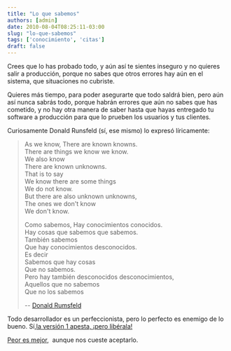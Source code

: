 ```yaml
---
title: "Lo que sabemos"
authors: [admin]
date: 2010-08-04T08:25:11-03:00
slug: "lo-que-sabemos"
tags: ['conocimiento', 'citas']
draft: false
---
```


Crees que lo has probado todo, y aún así te sientes inseguro y no
quieres salir a producción, porque no sabes que otros errores hay aún en
el sistema, que situaciones no cubriste.

Quieres más tiempo, para poder asegurarte que todo saldrá bien, pero aún
así nunca sabrás todo, porque habrán errores que aún no sabes que has
cometido, y no hay otra manera de saber hasta que hayas entregado tu
software a producción para que lo prueben los usuarios y tus clientes.

Curiosamente Donald Runsfeld (sí, ese mismo) lo expresó líricamente:

> As we know, There are known knowns.\
> There are things we know we know.\
> We also know\
> There are known unknowns.\
> That is to say\
> We know there are some things\
> We do not know.\
> But there are also unknown unknowns,\
> The ones we don\'t know\
> We don\'t know.
>
> Como sabemos, Hay conocimientos conocidos.\
> Hay cosas que sabemos que sabemos.\
> También sabemos\
> Que hay conocimientos desconocidos.\
> Es decir\
> Sabemos que hay cosas\
> Que no sabemos.\
> Pero hay también desconocidos desconocimientos,\
> Aquellos que no sabemos\
> Que no los sabemos
>
> -- [Donald Rumsfeld](http://www.slate.com/id/2081042/)

Todo desarrollador es un perfeccionista, pero lo perfecto es enemigo de
lo bueno. Sí[,la versión 1 apesta, ¡pero
libérala!](http://www.codinghorror.com/blog/2009/12/version-1-sucks-but-ship-it-anyway.html)

[Peor es mejor](/blog/2010/05/peor-es-mejor.html),
 aunque nos cueste aceptarlo.
